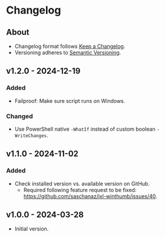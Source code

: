 # Changelog

## About

* Changelog format follows [Keep a Changelog](https://keepachangelog.com/en).
* Versioning adheres to [Semantic Versioning](https://semver.org/).

## v1.2.0 - 2024-12-19

### Added

* Failproof: Make sure script runs on Windows.

### Changed

* Use PowerShell native `-WhatIf` instead of custom boolean `-WriteChanges`.

## v1.1.0 - 2024-11-02

### Added

* Check installed version vs. available version on GitHub.
  * Required following feature request to be fixed: <https://github.com/saschanaz/jxl-winthumb/issues/40>.

## v1.0.0 - 2024-03-28

* Initial version.
